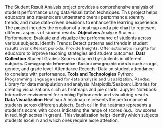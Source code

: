 The Student Result Analysis project provides a comprehensive analysis of student performance using data visualization techniques.
This project helps educators and stakeholders understand overall performance, identify trends, and make data-driven decisions to enhance the learning experience.
The project includes the creation of a heatmap and a pie chart to represent different aspects of student results.
**Objectives**
Analyze Student Performance: Evaluate and visualize the performance of students across various subjects.
Identify Trends: Detect patterns and trends in student results over different periods.
Provide Insights: Offer actionable insights for educators to improve teaching strategies and student outcomes.
**Data Collection**
Student Grades: Scores obtained by students in different subjects.
Demographic Information: Basic demographic details such as age, gender, and grade level.
Attendance Records: Data on student attendance to correlate with performance.
**Tools and Technologies**
Python: Programming language used for data analysis and visualization.
Pandas: Library for data manipulation and analysis.
Matplotlib/Seaborn: Libraries for creating visualizations such as heatmaps and pie charts.
Jupyter Notebook: Interactive environment for running Python code and visualizing results.
**Data Visualization**
Heatmap
A heatmap represents the performance of students across different subjects.
Each cell in the heatmap represents a student's score, with colors indicating the range of scores (e.g., low scores in red, high scores in green).
This visualization helps identify which subjects students excel in and which ones require more attention.
